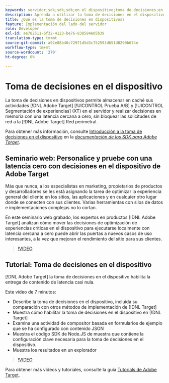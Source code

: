 ```yaml
---
keywords: servidor;sdk;sdk;sdk;en el dispositivo;toma de decisiones;en el dispositivo;en el dispositivo;latencia cero;latencia;casi cero;node.js
description: Aprenda a utilizar la toma de decisiones en el dispositivo para almacenar en caché las actividades  [!DNL Target] A/B y MVT en el servidor para realizar la toma de decisiones en la memoria con una latencia cercana a cero.
title: ¿Qué es la toma de decisiones en dispositivos?
feature: Implementación del lado del servidor
role: Developer
exl-id: ae782511-6f32-4123-be76-838584e05b39
translation-type: tm+mt
source-git-commit: a92e88b46c72971d5d3c752593d651d8290b674e
workflow-type: tm+mt
source-wordcount: '270'
ht-degree: 0%

---
```


# Toma de decisiones en el dispositivo

La toma de decisiones en dispositivos permite almacenar en caché sus actividades [!DNL Adobe Target] [!UICONTROL Prueba A/B] y [!UICONTROL Segmentación de experiencias] (XT) en el servidor y realizar decisiones en memoria con una latencia cercana a cero, sin bloquear las solicitudes de red a la [!DNL Adobe Target] Red perimetral.

Para obtener más información, consulte [Introducción a la toma de decisiones en el dispositivo](https://adobetarget-sdks.gitbook.io/docs/on-device-decisioning/introduction-to-on-device-decisioning) en la *[documentación de los SDK para Adobe Target](https://adobetarget-sdks.gitbook.io/docs/)*.

## Seminario web: Personalice y pruebe con una latencia cero con decisiones en el dispositivo de Adobe Target

Más que nunca, a los especialistas en marketing, propietarios de productos y desarrolladores se les está asignando la tarea de optimizar la experiencia general del cliente en los sitios, las aplicaciones y en cualquier otro lugar donde se conecten con sus clientes. Varias herramientas con silos de datos e implementaciones complejas no lo cortan.

En este seminario web grabado, los expertos en productos [!DNL Adobe Target] analizan cómo mover las decisiones de optimización de experiencias críticas en el dispositivo para ejecutarse localmente con latencia cercana a cero puede abrir las puertas a nuevos casos de uso interesantes, a la vez que mejoran el rendimiento del sitio para sus clientes.

>[!VIDEO](https://video.tv.adobe.com/v/328148)

## Tutorial: Toma de decisiones en el dispositivo

[!DNL Adobe Target] la toma de decisiones en el dispositivo habilita la entrega de contenido de latencia casi nula.

Este vídeo de 7 minutos:

* Describe la toma de decisiones en el dispositivo, incluida su comparación con otros métodos de implementación de [!DNL Target]
* Muestra cómo habilitar la toma de decisiones en el dispositivo en [!DNL Target]
* Examina una actividad de compositor basada en formularios de ejemplo que se ha configurado con contenido JSON
* Muestra el código SDK de Node.JS de muestra que contiene la configuración clave necesaria para la toma de decisiones en el dispositivo.
* Muestra los resultados en un explorador

>[!VIDEO](https://video.tv.adobe.com/v/329032)

Para obtener más vídeos y tutoriales, consulte la guía [Tutorials de Adobe Target](https://experienceleague.adobe.com/docs/target-learn/tutorials/overview.html).
